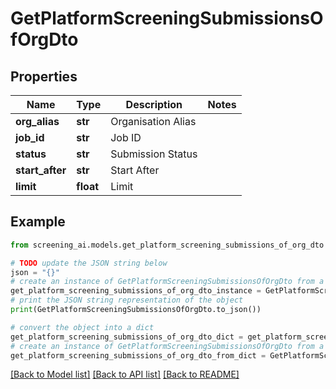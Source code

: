 # GetPlatformScreeningSubmissionsOfOrgDto


## Properties

Name | Type | Description | Notes
------------ | ------------- | ------------- | -------------
**org_alias** | **str** | Organisation Alias | 
**job_id** | **str** | Job ID | 
**status** | **str** | Submission Status | 
**start_after** | **str** | Start After | 
**limit** | **float** | Limit | 

## Example

```python
from screening_ai.models.get_platform_screening_submissions_of_org_dto import GetPlatformScreeningSubmissionsOfOrgDto

# TODO update the JSON string below
json = "{}"
# create an instance of GetPlatformScreeningSubmissionsOfOrgDto from a JSON string
get_platform_screening_submissions_of_org_dto_instance = GetPlatformScreeningSubmissionsOfOrgDto.from_json(json)
# print the JSON string representation of the object
print(GetPlatformScreeningSubmissionsOfOrgDto.to_json())

# convert the object into a dict
get_platform_screening_submissions_of_org_dto_dict = get_platform_screening_submissions_of_org_dto_instance.to_dict()
# create an instance of GetPlatformScreeningSubmissionsOfOrgDto from a dict
get_platform_screening_submissions_of_org_dto_from_dict = GetPlatformScreeningSubmissionsOfOrgDto.from_dict(get_platform_screening_submissions_of_org_dto_dict)
```
[[Back to Model list]](../README.md#documentation-for-models) [[Back to API list]](../README.md#documentation-for-api-endpoints) [[Back to README]](../README.md)



